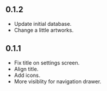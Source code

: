 0.1.2
-----

- Update initial database.
- Change a little artworks.


0.1.1
-----

- Fix title on settings screen.
- Align title.
- Add icons.
- More visiblity for navigation drawer.
